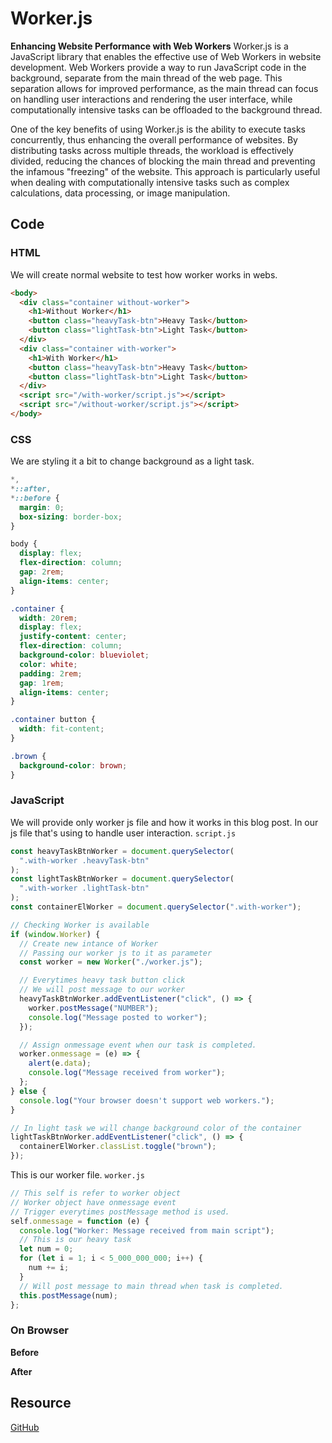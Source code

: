 # Worker.js

**Enhancing Website Performance with Web Workers**
Worker.js is a JavaScript library that enables the effective use of Web Workers in website development. Web Workers provide a way to run JavaScript code in the background, separate from the main thread of the web page. This separation allows for improved performance, as the main thread can focus on handling user interactions and rendering the user interface, while computationally intensive tasks can be offloaded to the background thread.

One of the key benefits of using Worker.js is the ability to execute tasks concurrently, thus enhancing the overall performance of websites. By distributing tasks across multiple threads, the workload is effectively divided, reducing the chances of blocking the main thread and preventing the infamous "freezing" of the website. This approach is particularly useful when dealing with computationally intensive tasks such as complex calculations, data processing, or image manipulation.

## Code

### HTML

We will create normal website to test how worker works in webs.

```html
<body>
  <div class="container without-worker">
    <h1>Without Worker</h1>
    <button class="heavyTask-btn">Heavy Task</button>
    <button class="lightTask-btn">Light Task</button>
  </div>
  <div class="container with-worker">
    <h1>With Worker</h1>
    <button class="heavyTask-btn">Heavy Task</button>
    <button class="lightTask-btn">Light Task</button>
  </div>
  <script src="/with-worker/script.js"></script>
  <script src="/without-worker/script.js"></script>
</body>
```

### CSS

We are styling it a bit to change background as a light task.

```css
*,
*::after,
*::before {
  margin: 0;
  box-sizing: border-box;
}

body {
  display: flex;
  flex-direction: column;
  gap: 2rem;
  align-items: center;
}

.container {
  width: 20rem;
  display: flex;
  justify-content: center;
  flex-direction: column;
  background-color: blueviolet;
  color: white;
  padding: 2rem;
  gap: 1rem;
  align-items: center;
}

.container button {
  width: fit-content;
}

.brown {
  background-color: brown;
}
```

### JavaScript

We will provide only worker js file and how it works in this blog post.
In our js file that's using to handle user interaction. `script.js`

```js
const heavyTaskBtnWorker = document.querySelector(
  ".with-worker .heavyTask-btn"
);
const lightTaskBtnWorker = document.querySelector(
  ".with-worker .lightTask-btn"
);
const containerElWorker = document.querySelector(".with-worker");

// Checking Worker is available
if (window.Worker) {
  // Create new intance of Worker
  // Passing our worker js to it as parameter
  const worker = new Worker("./worker.js");

  // Everytimes heavy task button click
  // We will post message to our worker
  heavyTaskBtnWorker.addEventListener("click", () => {
    worker.postMessage("NUMBER");
    console.log("Message posted to worker");
  });

  // Assign onmessage event when our task is completed.
  worker.onmessage = (e) => {
    alert(e.data);
    console.log("Message received from worker");
  };
} else {
  console.log("Your browser doesn't support web workers.");
}

// In light task we will change background color of the container
lightTaskBtnWorker.addEventListener("click", () => {
  containerElWorker.classList.toggle("brown");
});
```

This is our worker file. `worker.js`

```js
// This self is refer to worker object
// Worker object have onmessage event
// Trigger everytimes postMessage method is used.
self.onmessage = function (e) {
  console.log("Worker: Message received from main script");
  // This is our heavy task
  let num = 0;
  for (let i = 1; i < 5_000_000_000; i++) {
    num += i;
  }
  // Will post message to main thread when task is completed.
  this.postMessage(num);
};
```

### On Browser

**Before**

**After**

## Resource

[GitHub](https://github.com/metaphorlism/html-css-javascript/tree/workerjs)
